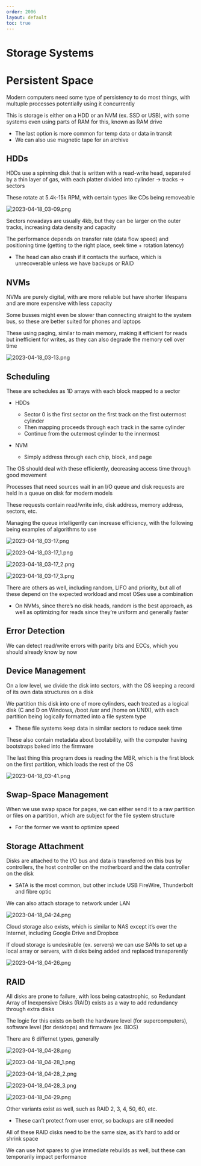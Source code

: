 ```yaml
---
order: 2006
layout: default
toc: true
---
```


# Storage Systems

# Persistent Space

Modern computers need some type of persistency to do most things, with multuple processes potentially using it concurrently

This is storage is either on a HDD or an NVM (ex. SSD or USB), with some systems even using parts of RAM for this, known as RAM drive

- The last option is more common for temp data or data in transit
- We can also use magnetic tape for an archive

## HDDs

HDDs use a spinning disk that is written with a read-write head, separated by a thin layer of gas, with each platter divided into cylinder → tracks → sectors

These rotate at 5.4k-15k RPM, with certain types like CDs being removeable

![2023-04-18_03-09.png](images/storage/st1.png)

Sectors nowadays are usually 4kb, but they can be larger on the outer tracks, increasing data density and capacity

The performance depends on transfer rate (data flow speed) and positioning time (getting to the right place, seek time + rotation latency)

- The head can also crash if it contacts the surface, which is unrecoverable unless we have backups or RAID

## NVMs

NVMs are purely digital, with are more reliable but have shorter lifespans and are more expensive with less capacity

Some busses might even be slower than connecting straight to the system bus, so these are better suited for phones and laptops

These using paging, similar to main memory, making it efficient for reads but inefficient for writes, as they can also degrade the memory cell over time

![2023-04-18_03-13.png](images/storage/st2.png)

## Scheduling

These are schedules as 1D arrays with each block mapped to a sector


- HDDs
  - Sector 0 is the first sector on the first track on the first outermost cylinder
  - Then mapping proceeds through each track in the same cylinder
  - Continue from the outermost cylinder to the innermost

- NVM
  - Simply address through each chip, block, and page

The OS should deal with these efficiently, decreasing access time through good movement

Processes that need sources wait in an I/O queue and disk requests are held in a queue on disk for modern models

These requests contain read/write info, disk address, memory address, sectors, etc.

Managing the queue intelligently can increase efficiency, with the following being examples of algorithms to use

![2023-04-18_03-17.png](images/storage/st3.png)

![2023-04-18_03-17_1.png](images/storage/st4.png)

![2023-04-18_03-17_2.png](images/storage/st5.png)

![2023-04-18_03-17_3.png](images/storage/st6.png)

There are others as well, including random, LIFO and priority, but all of these depend on the expected workload and most OSes use a combination

- On NVMs, since there’s no disk heads, random is the best approach, as well as optimizing for reads since they’re uniform and generally faster

## Error Detection

We can detect read/write errors with parity bits and ECCs, which you should already know by now

## Device Management

On a low level, we divide the disk into sectors, with the OS keeping a record of its own data structures on a disk

We partition this disk into one of more cylinders, each treated as a logical disk (C and D on Windows, /boot /usr and /home on UNIX), with each partition being logically formatted into a file system type

- These file systems keep data in similar sectors to reduce seek time

These also contain metadata about bootability, with the computer having bootstraps baked into the firmware

The last thing this program does is reading the MBR, which is the first block on the first partition, which loads the rest of the OS

![2023-04-18_03-41.png](images/storage/st7.png)

## Swap-Space Management

When we use swap space for pages, we can either send it to a raw partition or files on a partition, which are subject for the file system structure

- For the former we want to optimize speed

## Storage Attachment

Disks are attached to the I/O bus and data is transferred on this bus by controllers, the host controller on the motherboard and the data controller on the disk

- SATA is the most common, but other include USB FireWire, Thunderbolt and fibre optic

We can also attach storage to network under LAN

![2023-04-18_04-24.png](images/storage/st8.png)

Cloud storage also exists, which is similar to NAS except it’s over the Internet, including Google Drive and Dropbox

If cloud storage is undesirable (ex. servers) we can use SANs to set up a local array or servers, with disks being added and replaced transparently

![2023-04-18_04-26.png](images/storage/st9.png)

## RAID

All disks are prone to failure, with loss being catastrophic, so Redundant Array of Inexpensive Disks (RAID) exists as a way to add redundancy through extra disks

The logic for this exists on both the hardware level (for supercomputers), software level (for desktops) and firmware (ex. BIOS)

There are 6 differnet types, generally

![2023-04-18_04-28.png](images/storage/st10.png)

![2023-04-18_04-28_1.png](images/storage/st11.png)

![2023-04-18_04-28_2.png](images/storage/st12.png)

![2023-04-18_04-28_3.png](images/storage/st13.png)

![2023-04-18_04-29.png](images/storage/st14.png)

Other variants exist as well, such as RAID 2, 3, 4, 50, 60, etc.

- These can’t protect from user error, so backups are still needed

All of these RAID disks need to be the same size, as it’s hard to add or shrink space

We can use hot spares to give immediate rebuilds as well, but these can temporarily impact performance